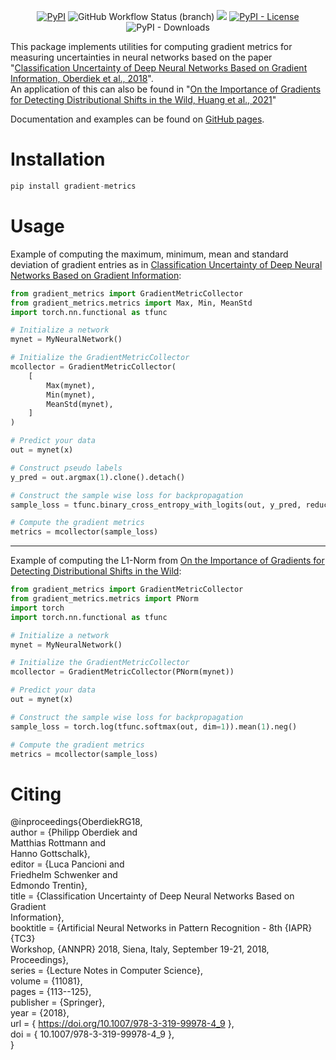 <div align="center">

[![PyPI](https://img.shields.io/pypi/v/gradient-metrics)](https://pypi.org/project/gradient-metrics/) ![GitHub Workflow Status (branch)](https://img.shields.io/github/workflow/status/ronmckay/gradient_metrics/Publish%20to%20PyPI/main) [![](https://img.shields.io/badge/code%20style-black-black)](https://github.com/psf/black) [![PyPI - License](https://img.shields.io/pypi/l/gradient-metrics)](https://github.com/RonMcKay/gradient_metrics/blob/main/LICENSE) ![PyPI - Downloads](https://img.shields.io/pypi/dm/gradient-metrics)

</div>

This package implements utilities for computing gradient metrics for measuring uncertainties in neural networks based on the paper "[Classification Uncertainty of Deep Neural Networks Based on Gradient Information, Oberdiek et al., 2018][1]".  
An application of this can also be found in "[On the Importance of Gradients for Detecting Distributional Shifts in the Wild, Huang et al., 2021][2]"

Documentation and examples can be found on [GitHub pages](https://ronmckay.github.io/gradient_metrics/).

# Installation

```python
pip install gradient-metrics
```

# Usage

Example of computing the maximum, minimum, mean and standard deviation of gradient entries as in [Classification Uncertainty of Deep Neural Networks Based on Gradient Information][1]:

```python
from gradient_metrics import GradientMetricCollector
from gradient_metrics.metrics import Max, Min, MeanStd
import torch.nn.functional as tfunc

# Initialize a network
mynet = MyNeuralNetwork()

# Initialize the GradientMetricCollector
mcollector = GradientMetricCollector(
    [
        Max(mynet),
        Min(mynet),
        MeanStd(mynet),
    ]
)

# Predict your data
out = mynet(x)

# Construct pseudo labels
y_pred = out.argmax(1).clone().detach()

# Construct the sample wise loss for backpropagation
sample_loss = tfunc.binary_cross_entropy_with_logits(out, y_pred, reduction="none")

# Compute the gradient metrics
metrics = mcollector(sample_loss)
```

----

Example of computing the L1-Norm from [On the Importance of Gradients for Detecting Distributional Shifts in the Wild][2]:

```python
from gradient_metrics import GradientMetricCollector
from gradient_metrics.metrics import PNorm
import torch
import torch.nn.functional as tfunc

# Initialize a network
mynet = MyNeuralNetwork()

# Initialize the GradientMetricCollector
mcollector = GradientMetricCollector(PNorm(mynet))

# Predict your data
out = mynet(x)

# Construct the sample wise loss for backpropagation
sample_loss = torch.log(tfunc.softmax(out, dim=1)).mean(1).neg()

# Compute the gradient metrics
metrics = mcollector(sample_loss)
```

# Citing

@inproceedings{OberdiekRG18,  
  author    = {Philipp Oberdiek and  
               Matthias Rottmann and  
               Hanno Gottschalk},  
  editor    = {Luca Pancioni and  
               Friedhelm Schwenker and  
               Edmondo Trentin},  
  title     = {Classification Uncertainty of Deep Neural Networks Based on Gradient  
               Information},  
  booktitle = {Artificial Neural Networks in Pattern Recognition - 8th {IAPR} {TC3}  
               Workshop, {ANNPR} 2018, Siena, Italy, September 19-21, 2018, Proceedings},  
  series    = {Lecture Notes in Computer Science},  
  volume    = {11081},  
  pages     = {113--125},  
  publisher = {Springer},  
  year      = {2018},  
  url       = { https://doi.org/10.1007/978-3-319-99978-4_9 },  
  doi       = { 10.1007/978-3-319-99978-4\_9 },  
}

[1]: https://arxiv.org/abs/1805.08440 "Classification Uncertainty of Deep Neural Networks Based on Gradient Information, Oberdiek et al., 2018"
[2]: https://proceedings.neurips.cc/paper/2021/hash/063e26c670d07bb7c4d30e6fc69fe056-Abstract.html "On the Importance of Gradients for Detecting Distributional Shifts in the Wild, Huang et al., 2021"
